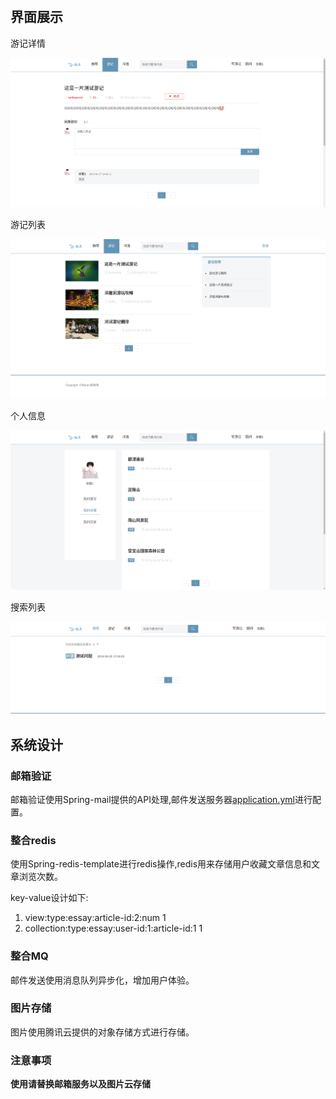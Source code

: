 #

## 界面展示

游记详情

![游记详情](/img/essay_detail.png)

游记列表

![游记列表](/img/essay_list.png)

个人信息

![个人信息](/img/perinfo_page.png)

搜索列表

![搜素列表](/img/search_info.png)

## 系统设计

### 邮箱验证
邮箱验证使用Spring-mail提供的API处理,邮件发送服务器[application.yml](src/main/resources/application.yml)进行配置。

### 整合redis
使用Spring-redis-template进行redis操作,redis用来存储用户收藏文章信息和文章浏览次数。

key-value设计如下:

1. view:type:essay:article-id:2:num 1
2. collection:type:essay:user-id:1:article-id:1 1

### 整合MQ
邮件发送使用消息队列异步化，增加用户体验。

### 图片存储
图片使用腾讯云提供的对象存储方式进行存储。

### 注意事项
**使用请替换邮箱服务以及图片云存储**







